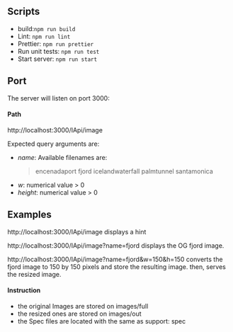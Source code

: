 ## Scripts
- build:```npm run build```
- Lint: ```npm run lint```
- Prettier: ```npm run prettier```
- Run unit tests: ```npm run test```
- Start server: ```npm run start```

## Port
The server will listen on port 3000:


#### Path
http://localhost:3000/IApi/image

Expected query arguments are:
- _name_: Available filenames are:
  > encenadaport
  > fjord
  > icelandwaterfall
  > palmtunnel
  > santamonica
- _w_: numerical value > 0
- _height_: numerical value > 0

## Examples
http://localhost:3000/IApi/image
displays a hint

http://localhost:3000/IApi/image?name=fjord
displays the OG fjord image.


http://localhost:3000/IApi/image?name=fjord&w=150&h=150
converts the fjord image to 150 by 150 pixels and store the resulting image. then, serves the resized image.

#### Instruction
- the original Images are stored on images/full
- the resized ones are stored on images/out
- the Spec files are located with the same as support: spec
